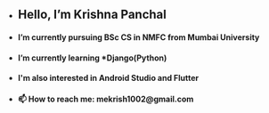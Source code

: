 - <h2> Hello, I’m Krishna Panchal</h2>
- <h4> I’m currently pursuing BSc CS in NMFC from Mumbai University </h4>
- <h4> I’m currently learning *Django(Python) </h4>
- <h4> I'm also interested in Android Studio and Flutter </h4>
- <h4>📫 How to reach me: mekrish1002@gmail.com </h4>

<!---
krishnapanchal729/krishnapanchal729 is a ✨ special ✨ repository because its `README.md` (this file) appears on your GitHub profile.
You can click the Preview link to take a look at your changes.
--->
